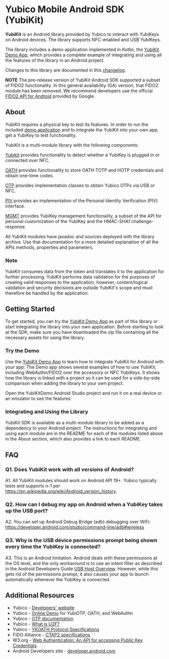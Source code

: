 # Yubico Mobile Android SDK (YubiKit)

**YubiKit** is an Android library provided by Yubico to interact with YubiKeys on Android devices. The library supports NFC-enabled and USB YubiKeys.

The library includes a demo application implemented in Kotlin, the [YubiKit Demo App](./yubikit-android/tree/master/YubikitDemo), which provides a complete example of integrating and using all the features of the library in an Android project.

Changes to this library are documented in this [changelog](./yubikit-android/blob/master/Changelog.md).

**NOTE** The pre-release version of YubiKit Android SDK supported a subset of FIDO2 functionality. In this general availability (GA) version, that FIDO2 module has been removed. We recommend developers use the official [FIDO2 API for Android](https://developers.google.com/identity/fido/android/native-apps) provided by Google.


## About

YubiKit requires a physical key to test its features. In order to run the included [demo application](./yubikit-android/tree/master/YubikitDemo) and to integrate the YubiKit into your own app, get a YubiKey to test functionality.

YubiKit is a multi-module library with the following components:

[Yubikit](./yubikit/README.md) provides functionality to detect whether a YubiKey is plugged in or connected over NFC.

[OATH](./oath/README.md) provides functionality to store OATH TOTP and HOTP credentials and obtain one-time codes.

[OTP](./otp/README.md) provides implementation classes to obtain Yubico OTPs via USB or NFC.

[PIV](./piv/README.md) provides an implementation of the Personal Identity Verification (PIV) interface.

[MGMT](./management/README.md) provides YubiKey management functionality, a subset of the API for personal customization of the YubiKey and the HMAC-SHA1 challenge-response.

All YubiKit modules have javadoc and sources deployed with the library archive. Use that documentation for a more detailed explanation of all the APIs methods, properties and parameters.


### Note

YubiKit consumes data from the token and translates it to the application for further processing. YubiKit performs data validation for the purposes of creating valid responses to the application; however, content/logical validation and security decisions are outside YubiKit's scope and must therefore be handled by the application.


## Getting Started

To get started, you can try the [YubiKit Demo App](./yubikit-android/tree/master/YubikitDemo) as part of this library or start integrating the library into your own application. Before starting to look at the SDK, make sure you have downloaded the zip file containing all the necessary assets for using the library.

### Try the Demo

Use the [YubiKit Demo App](./yubikit-android/tree/master/YubikitDemo) to learn how to integrate YubiKit for Android with your app. The Demo app shows several examples of how to use YubiKit, including WebAuthn/FIDO2 over the accessory or NFC YubiKeys. It shows how the library is linked with a project so it can be used for a side-by-side comparison when adding the library to your own project.

Open the YubiKitDemo Android Studio project and run it on a real device or an emulator to see the features.

### Integrating and Using the Library

YubiKit SDK is available as a multi-module library to be added as a dependency to your Android project. The instructions for integrating and using each module are in the README for each of the modules listed above in the About section, which also provides a link to each README.


## FAQ <a name="faq"></a>

### Q1. Does YubiKit work with all versions of Android?

A1. All YubiKit modules should work on Android API 19+. Yubico typically tests and supports n-1 per https://en.wikipedia.org/wiki/Android_version_history.

### Q2. How can I debug my app on Android when a YubiKey takes up the USB port?

A2. You can set up Android Debug Bridge (adb) debugging over WiFi: https://developer.android.com/studio/command-line/adb#wireless

### Q3.  Why is the USB device permissions prompt being shown every time the YubiKey is connected?

A3. This is an Android limitation. Android deals with these permissions at the OS level, and the only workaround is to use an intent filter as described in the Android Developers Guide [USB Host Overview](https://developer.android.com/guide/topics/connectivity/usb/host.html#using-intents). However, while this gets rid of the permissions prompt, it also causes your app to launch automatically whenever the YubiKey is connected.


## Additional Resources

* Yubico - [Developers' website](https://developers.yubico.com)
* Yubico - [Online Demo](https://demo.yubico.com) for YubiOTP, OATH, and WebAuthn
* Yubico - [OTP documentation](https://developers.yubico.com/OTP)
* Yubico - [What is U2F?](https://developers.yubico.com/U2F)
* Yubico - [YKOATH Protocol Specifications](https://developers.yubico.com/OATH/YKOATH_Protocol.html)
* FIDO Alliance - [CTAP2 specifications](https://fidoalliance.org/specs/fido-v2.0-ps-20190130/fido-client-to-authenticator-protocol-v2.0-ps-20190130.html)
* W3.org - [Web Authentication: An API for accessing Public Key Credentials](https://www.w3.org/TR/webauthn/)
* Android Developers site - [developer.android.com](https://developer.android.com)
